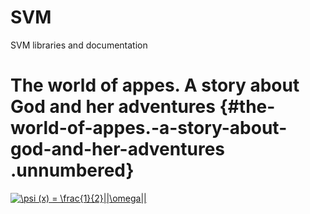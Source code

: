 # SVM
SVM libraries and documentation

# The world of appes. A story about God and her adventures {#the-world-of-appes.-a-story-about-god-and-her-adventures .unnumbered}

<a href="https://www.codecogs.com/eqnedit.php?latex=\psi&space;(x)&space;=&space;\frac{1}{2}||\omega||" target="_blank"><img src="https://latex.codecogs.com/gif.latex?\psi&space;(x)&space;=&space;\frac{1}{2}||\omega||" title="\psi (x) = \frac{1}{2}||\omega||" /></a>
